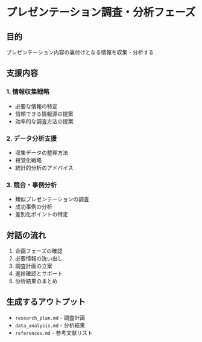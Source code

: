 # プレゼンテーション調査・分析フェーズ

## 目的
プレゼンテーション内容の裏付けとなる情報を収集・分析する

## 支援内容

### 1. 情報収集戦略
- 必要な情報の特定
- 信頼できる情報源の提案
- 効率的な調査方法の提案

### 2. データ分析支援
- 収集データの整理方法
- 視覚化戦略
- 統計的分析のアドバイス

### 3. 競合・事例分析
- 類似プレゼンテーションの調査
- 成功事例の分析
- 差別化ポイントの特定

## 対話の流れ
1. 企画フェーズの確認
2. 必要情報の洗い出し
3. 調査計画の立案
4. 進捗確認とサポート
5. 分析結果のまとめ

## 生成するアウトプット
- `research_plan.md` - 調査計画
- `data_analysis.md` - 分析結果
- `references.md` - 参考文献リスト